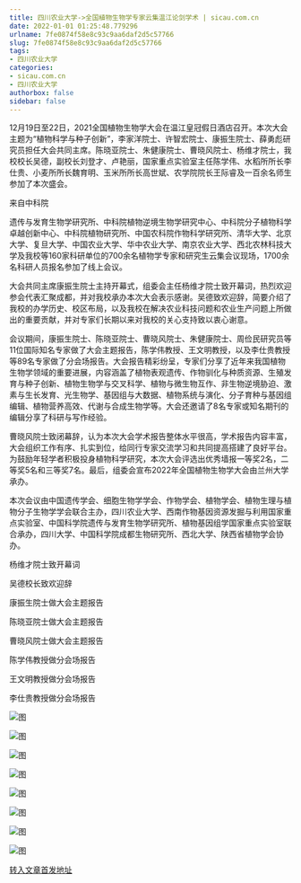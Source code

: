 ```yaml
---
title: 四川农业大学->全国植物生物学专家云集温江论剑学术 | sicau.com.cn
date: 2022-01-01 01:25:48.779296
urlname: 7fe0874f58e8c93c9aa6daf2d5c57766
slug: 7fe0874f58e8c93c9aa6daf2d5c57766
tags: 
- 四川农业大学
categories:
- sicau.com.cn
- 四川农业大学
authorbox: false
sidebar: false
---
```

12月19日至22日，2021全国植物生物学大会在温江皇冠假日酒店召开。本次大会主题为“植物科学与种子创新”，李家洋院士、许智宏院士、康振生院士、薛勇彪研究员担任大会共同主席。陈晓亚院士、朱健康院士、曹晓风院士、杨维才院士，我校校长吴德，副校长刘登才、卢艳丽，国家重点实验室主任陈学伟、水稻所所长李仕贵、小麦所所长魏育明、玉米所所长高世斌、农学院院长王际睿及一百余名师生参加了本次盛会。

来自中科院
<!--more-->
遗传与发育生物学研究所、中科院植物逆境生物学研究中心、中科院分子植物科学卓越创新中心、中科院植物研究所、中国农科院作物科学研究所、清华大学、北京大学、复旦大学、中国农业大学、华中农业大学、南京农业大学、西北农林科技大学及我校等160家科研单位的700余名植物学专家和研究生云集会议现场，1700余名科研人员报名参加了线上会议。

大会共同主席康振生院士主持开幕式，组委会主任杨维才院士致开幕词，热烈欢迎参会代表汇聚成都，并对我校承办本次大会表示感谢。吴德致欢迎辞，简要介绍了我校的办学历史、校区布局，以及我校在解决农业科技问题和农业生产问题上所做出的重要贡献，并对专家们长期以来对我校的关心支持致以衷心谢意。

会议期间，康振生院士、陈晓亚院士、曹晓风院士、朱健康院士、周俭民研究员等11位国际知名专家做了大会主题报告，陈学伟教授、王文明教授，以及李仕贵教授等89名专家做了分会场报告。大会报告精彩纷呈，专家们分享了近年来我国植物生物学领域的重要进展，内容涵盖了植物表观遗传、作物驯化与种质资源、生殖发育与种子创新、植物生物学与交叉科学、植物与微生物互作、非生物逆境胁迫、激素与生长发育、光生物学、基因组与大数据、植物系统与演化、分子育种与基因组编辑、植物营养高效、代谢与合成生物学等。大会还邀请了8名专家或知名期刊的编辑分享了科研与写作经验。

曹晓风院士致闭幕辞，认为本次大会学术报告整体水平很高，学术报告内容丰富，大会组织工作有序、扎实到位，给同行专家交流学习和共同提高搭建了良好平台。为鼓励年轻学者积极投身植物科学研究，本次大会评选出优秀墙报一等奖2名，二等奖5名和三等奖7名。最后，组委会宣布2022年全国植物生物学大会由兰州大学承办。

本次会议由中国遗传学会、细胞生物学学会、作物学会、植物学会、植物生理与植物分子生物学学会联合主办，四川农业大学、西南作物基因资源发掘与利用国家重点实验室、中国科学院遗传与发育生物学研究所、植物基因组学国家重点实验室联合承办，四川大学、中国科学院成都生物研究所、西北大学、陕西省植物学会协办。

杨维才院士致开幕词

吴德校长致欢迎辞

康振生院士做大会主题报告

陈晓亚院士做大会主题报告

曹晓风院士做大会主题报告

陈学伟教授做分会场报告

王文明教授做分会场报告

李仕贵教授做分会场报告

![图](https://news.sicau.edu.cn/__local/C/F2/96/69F69F286237624A5AA9A56BA72_D54E1B3E_86013.png)

![图](https://news.sicau.edu.cn/__local/7/8E/04/E0B1D09456AE430DA9BFCE3DFEC_E9312266_E1BEF.png)

![图](https://news.sicau.edu.cn/__local/8/2A/41/E51C653E60F327A71BF6CE4D13D_FF05D1BC_BD553.png)

![图](https://news.sicau.edu.cn/__local/6/BA/31/8F67439A9C10DE2010A0F259C6B_9E03DF7D_89C77.png)

![图](https://news.sicau.edu.cn/__local/F/2F/61/B20E6A32A530577BBC4A6FC10DA_7D459989_CD04F.png)

![图](https://news.sicau.edu.cn/__local/F/ED/A9/52438A5044764D9F00BCBB819F4_53BF575A_BE653.png)

![图](https://news.sicau.edu.cn/__local/D/99/8B/5A21435A5F525480EC23387B424_DC6AE35E_711D2.png)

![图](https://news.sicau.edu.cn/__local/B/99/18/37C8B039FF1F4D6340D471B9B88_282C3E0A_848A6.png)

[转入文章首发地址](https://news.sicau.edu.cn/info/1135/66221.htm)
